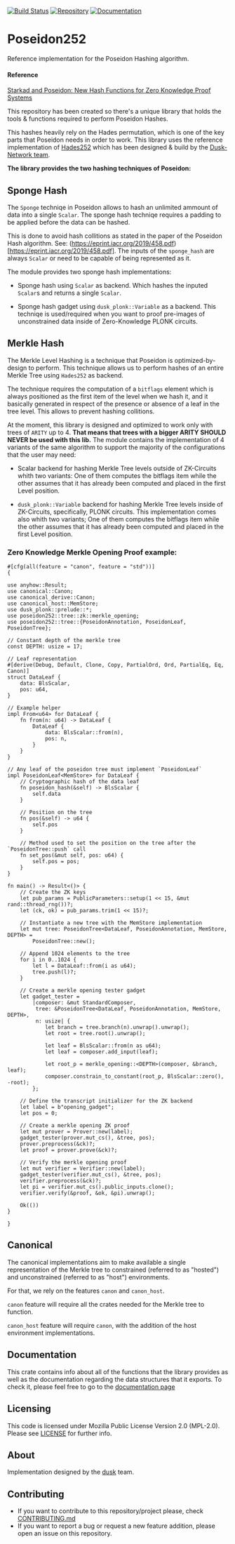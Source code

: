 [![Build Status](https://travis-ci.com/dusk-network/Poseidon252.svg?branch=master)](https://travis-ci.com/dusk-network/Poseidon252)
[![Repository](https://img.shields.io/badge/github-poseidon252-blueviolet)](https://github.com/dusk-network/Poseidon252)
[![Documentation](https://img.shields.io/badge/docs-poseidon252-blue)](https://dusk-network.github.io/Poseidon252/index.html)

# Poseidon252
Reference implementation for the Poseidon Hashing algorithm.

#### Reference

[Starkad and Poseidon: New Hash Functions for Zero Knowledge Proof Systems](https://eprint.iacr.org/2019/458.pdf)

This repository has been created so there's a unique library that holds the tools & functions
required to perform Poseidon Hashes.

This hashes heavily rely on the Hades permutation, which is one of the key parts that Poseidon needs in order
to work.
This library uses the reference implementation of [Hades252](https://github.com/dusk-network/hades252) which has been
designed & build by the [Dusk-Network team](https://dusk.network/).

**The library provides the two hashing techniques of Poseidon:**

## Sponge Hash
The `Sponge` techniqe in Poseidon allows to hash an unlimited ammount of data
into a single `Scalar`.
The sponge hash techniqe requires a padding to be applied before the data can
be hashed.

This is done to avoid hash collitions as stated in the paper of the Poseidon Hash
algorithm. See: (https://eprint.iacr.org/2019/458.pdf)[https://eprint.iacr.org/2019/458.pdf].
The inputs of the `sponge_hash` are always `Scalar` or need to be capable of being represented
as it.

The module provides two sponge hash implementations:
- Sponge hash using `Scalar` as backend. Which hashes the inputed `Scalar`s and returns a single
`Scalar`.

- Sponge hash gadget using `dusk_plonk::Variable` as a backend. This techniqe is used/required
when you want to proof pre-images of unconstrained data inside of Zero-Knowledge PLONK circuits.


## Merkle Hash
The Merkle Level Hashing is a technique that Poseidon is optimized-by-design
to perform.
This technique allows us to perform hashes of an entire Merkle Tree using
`Hades252` as backend.

The technique requires the computation of a `bitflags` element which is always
positioned as the first item of the level when we hash it, and it basically generated
in respect of the presence or absence of a leaf in the tree level.
This allows to prevent hashing collitions.

At the moment, this library is designed and optimized to work only with trees of `ARITY`
up to 4. **That means that trees with a bigger ARITY SHOULD NEVER be used with this lib.**
The module contains the implementation of 4 variants of the same algorithm to support the
majority of the configurations that the user may need:

- Scalar backend for hashing Merkle Tree levels outside of ZK-Circuits whith two variants:
One of them computes the bitflags item while the other assumes that it has already been
computed and placed in the first Level position.

- `dusk_plonk::Variable` backend for hashing Merkle Tree levels inside of ZK-Circuits,
 specifically, PLONK circuits. This implementation comes also whith two variants;
One of them computes the bitflags item while the other assumes that it has already been
computed and placed in the first Level position.



### Zero Knowledge Merkle Opening Proof example:

```no_run
#[cfg(all(feature = "canon", feature = "std"))]
{

use anyhow::Result;
use canonical::Canon;
use canonical_derive::Canon;
use canonical_host::MemStore;
use dusk_plonk::prelude::*;
use poseidon252::tree::zk::merkle_opening;
use poseidon252::tree::{PoseidonAnnotation, PoseidonLeaf, PoseidonTree};

// Constant depth of the merkle tree
const DEPTH: usize = 17;

// Leaf representation
#[derive(Debug, Default, Clone, Copy, PartialOrd, Ord, PartialEq, Eq, Canon)]
struct DataLeaf {
    data: BlsScalar,
    pos: u64,
}

// Example helper
impl From<u64> for DataLeaf {
    fn from(n: u64) -> DataLeaf {
        DataLeaf {
            data: BlsScalar::from(n),
            pos: n,
        }
    }
}

// Any leaf of the poseidon tree must implement `PoseidonLeaf`
impl PoseidonLeaf<MemStore> for DataLeaf {
    // Cryptographic hash of the data leaf
    fn poseidon_hash(&self) -> BlsScalar {
        self.data
    }

    // Position on the tree
    fn pos(&self) -> u64 {
        self.pos
    }

    // Method used to set the position on the tree after the `PoseidonTree::push` call
    fn set_pos(&mut self, pos: u64) {
        self.pos = pos;
    }
}

fn main() -> Result<()> {
    // Create the ZK keys
    let pub_params = PublicParameters::setup(1 << 15, &mut rand::thread_rng())?;
    let (ck, ok) = pub_params.trim(1 << 15)?;

    // Instantiate a new tree with the MemStore implementation
    let mut tree: PoseidonTree<DataLeaf, PoseidonAnnotation, MemStore, DEPTH> =
        PoseidonTree::new();

    // Append 1024 elements to the tree
    for i in 0..1024 {
        let l = DataLeaf::from(i as u64);
        tree.push(l)?;
    }

    // Create a merkle opening tester gadget
    let gadget_tester =
        |composer: &mut StandardComposer,
         tree: &PoseidonTree<DataLeaf, PoseidonAnnotation, MemStore, DEPTH>,
         n: usize| {
            let branch = tree.branch(n).unwrap().unwrap();
            let root = tree.root().unwrap();

            let leaf = BlsScalar::from(n as u64);
            let leaf = composer.add_input(leaf);

            let root_p = merkle_opening::<DEPTH>(composer, &branch, leaf);
            composer.constrain_to_constant(root_p, BlsScalar::zero(), -root);
        };

    // Define the transcript initializer for the ZK backend
    let label = b"opening_gadget";
    let pos = 0;

    // Create a merkle opening ZK proof
    let mut prover = Prover::new(label);
    gadget_tester(prover.mut_cs(), &tree, pos);
    prover.preprocess(&ck)?;
    let proof = prover.prove(&ck)?;

    // Verify the merkle opening proof
    let mut verifier = Verifier::new(label);
    gadget_tester(verifier.mut_cs(), &tree, pos);
    verifier.preprocess(&ck)?;
    let pi = verifier.mut_cs().public_inputs.clone();
    verifier.verify(&proof, &ok, &pi).unwrap();

    Ok(())
}

}
```

## Canonical
The canonical implementations aim to make available a single representation of the Merkle tree to constrained (referred to as "hosted") and unconstrained (referred to as "host") environments.

For that, we rely on the features `canon` and `canon_host`.

`canon` feature will require all the crates needed for the Merkle tree to function.

`canon_host` feature will require `canon`, with the addition of the host environment implementations.

## Documentation
This crate contains info about all of the functions that the library provides as well as the
documentation regarding the data structures that it exports. To check it, please feel free to go to
the [documentation page](https://dusk-network.github.io/Poseidon252/poseidon252/index.html)

## Licensing

This code is licensed under Mozilla Public License Version 2.0 (MPL-2.0). Please see [LICENSE](https://github.com/dusk-network/plonk/blob/master/LICENSE) for further info.

## About

Implementation designed by the [dusk](https://dusk.network) team.

## Contributing
- If you want to contribute to this repository/project please, check [CONTRIBUTING.md](https://github.com/dusk-network/Poseidon252/blob/master/CONTRIBUTING.md)
- If you want to report a bug or request a new feature addition, please open an issue on this repository.
